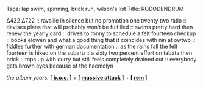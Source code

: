 Tags: lap swim, spinning, brick run, wilson's list
Title: RODODENDRUM
  
∆432 ∆722 :: ravaille in silence but no promotion one twenty two ratio :: devises plans that will probably won't be fulfilled :: swims pretty hard then renew the yearly card :: drives to ronny to schedule a felt fourteen checkup :: books elowen and what a good thing that it coincides with nin at owtwo :: fiddles further with german documentation :: as the rains fall the felt fourteen is hiked on the subaru :: a sixty two percent effort on tabata then brick :: tops up with curry but still feels completely drained out :: everybody gets brown eyes because of the haemolyn  
  
_the album years:_ **[ [b.o.c.](https://rateyourmusic.com/release/album/boards-of-canada/music-has-the-right-to-children/) ]** + **[ [massive attack](https://rateyourmusic.com/release/album/massive-attack/mezzanine/) ]** + **[ [rem](https://rateyourmusic.com/release/album/r_e_m/up/) ]**  